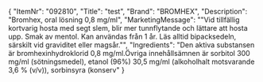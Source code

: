 {
  "ItemNr": "092810",
  "Title": "test",
  "Brand": "BROMHEX",
  "Description": "Bromhex, oral lösning 0,8 mg/ml",
  "MarketingMessage": "\"Vid tillfällig kortvarig hosta med segt slem, blir mer tunnflytande och lättare att hosta upp. Smak av mentol. Kan användas från 1 år. Läs alltid bipacksedeln, särskilt vid graviditet eller magsår.\"",
  "Ingredients": "Den aktiva substansen är bromhexinhydroklorid 0,8 mg/ml.Övriga innehållsämnen är sorbitol 300 mg/ml (sötningsmedel), etanol (96%) 30,5 mg/ml (alkoholhalt motsvarande 3,6 % (v/v)), sorbinsyra (konserv"
}